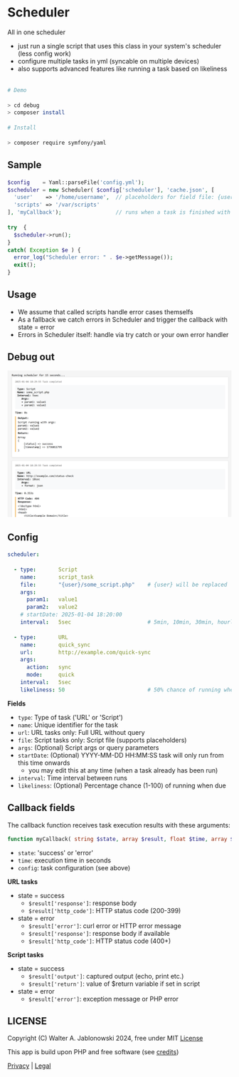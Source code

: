 # Scheduler

All in one scheduler

- just run a single script that uses this class in your system's scheduler (less config work)
- configure multiple tasks in yml (syncable on multiple devices)
- also supports advanced features like running a task based on likeliness

```bash

# Demo

> cd debug
> composer install

# Install

> composer require symfony/yaml
```

## Sample

```php
$config    = Yaml::parseFile('config.yml');
$scheduler = new Scheduler( $config['scheduler'], 'cache.json', [
  'user'    => '/home/username',  // placeholders for field file: {user}/file.txt
  'scripts' => '/var/scripts'
], 'myCallback');                 // runs when a task is finished with state = success|error (see below)

try  {
  $scheduler->run();
}
catch( Exception $e ) {
  error_log("Scheduler error: " . $e->getMessage());
  exit();
}
```


## Usage

- We assume that called scripts handle error cases themselfs
- As a fallback we catch errors in Scheduler and trigger the callback with state = error
- Errors in Scheduler itself: handle via try catch or your own error handler


## Debug out

![alt text](misc/img.png)


## Config

```yaml
scheduler:

  - type:       Script
    name:       script_task
    file:       "{user}/some_script.php"    # {user} will be replaced
    args:     
      param1:   value1
      param2:   value2
    # startDate: 2025-01-04 18:20:00
    interval:   5sec                        # 5min, 10min, 30min, hourly, daily, weekly, monthly (5sec, 10sec used for debugging)

  - type:       URL
    name:       quick_sync
    url:        http://example.com/quick-sync
    args:       
      action:   sync
      mode:     quick
    interval:   5sec
    likeliness: 50                          # 50% chance of running when due
```

**Fields**

- `type`:       Type of task ('URL' or 'Script')
- `name`:       Unique identifier for the task
- `url`:        URL tasks only: Full URL without query
- `file`:       Script tasks only: Script file (supports placeholders)
- `args`:       (Optional) Script args or query parameters
- `startDate`:  (Optional) YYYY-MM-DD HH:MM:SS task will only run from this time onwards
  - you may edit this at any time (when a task already has been run)
- `interval`:   Time interval between runs
- `likeliness`: (Optional) Percentage chance (1-100) of running when due


## Callback fields

The callback function receives task execution results with these arguments:

```php
function myCallback( string $state, array $result, float $time, array $task )
```

- `state`:  'success' or 'error'
- `time`:   execution time in seconds
- `config`: task configuration (see above)

**URL tasks**

- state = success
  - `$result['response']`:  response body
  - `$result['http_code']`: HTTP status code (200-399)
- state = error
  - `$result['error']`:     curl error or HTTP error message
  - `$result['response']`:  response body if available
  - `$result['http_code']`: HTTP status code (400+)

**Script tasks**

- state = success
  - `$result['output']`: captured output (echo, print etc.)
  - `$result['return']`: value of $return variable if set in script
- state = error
  - `$result['error']`:  exception message or PHP error

LICENSE
----------------------------------------------------------

Copyright (C) Walter A. Jablonowski 2024, free under MIT [License](LICENSE)

This app is build upon PHP and free software (see [credits](credits.md))

[Privacy](https://walter-a-jablonowski.github.io/privacy.html) | [Legal](https://walter-a-jablonowski.github.io/imprint.html)

